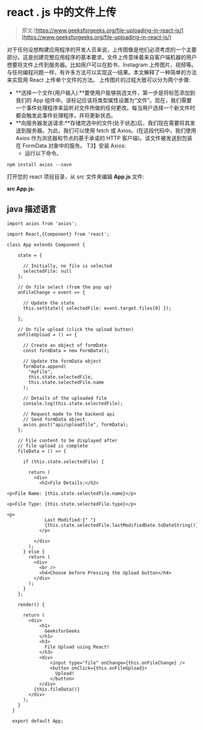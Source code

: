 # react . js 中的文件上传

> 原文:[https://www.geeksforgeeks.org/file-uploading-in-react-js/](https://www.geeksforgeeks.org/file-uploading-in-react-js/)

对于任何设想构建应用程序的开发人员来说，上传图像是他们必须考虑的一个主要部分。这是创建完整应用程序的基本要求。文件上传意味着来自客户端机器的用户想要将文件上传到服务器。比如用户可以在脸书、Instagram 上传图片、视频等。与任何编程问题一样，有许多方法可以实现这一结果。本文解释了一种简单的方法来实现用 React 上传单个文件的方法。
上传图片的过程大致可以分为两个步骤:

*   **选择一个文件(用户输入):**要使用户能够挑选文件，第一步是将标签添加到我们的 App 组件中。该标记应该将类型属性设置为“文件”。现在，我们需要一个事件处理程序来监听对文件所做的任何更改。每当用户选择一个新文件时都会触发此事件处理程序，并将更新状态。
*   **向服务器发送请求:**存储完选中的文件(处于状态)后，我们现在需要将其发送到服务器。为此，我们可以使用 fetch 或 Axios。(在这段代码中，我们使用 Axios 作为浏览器和节点的基于承诺的 HTTP 客户端)。该文件被发送到包装在 FormData 对象中的服务。
    T3】安装 Axios:
    *   运行以下命令。

```
npm install axios --save
```

打开您的 react 项目目录，从 src 文件夹编辑 **App.js** 文件:

**src App.js:**

## java 描述语言

```
import axios from 'axios';

import React,{Component} from 'react';

class App extends Component {

    state = {

      // Initially, no file is selected
      selectedFile: null
    };

    // On file select (from the pop up)
    onFileChange = event => {

      // Update the state
      this.setState({ selectedFile: event.target.files[0] });

    };

    // On file upload (click the upload button)
    onFileUpload = () => {

      // Create an object of formData
      const formData = new FormData();

      // Update the formData object
      formData.append(
        "myFile",
        this.state.selectedFile,
        this.state.selectedFile.name
      );

      // Details of the uploaded file
      console.log(this.state.selectedFile);

      // Request made to the backend api
      // Send formData object
      axios.post("api/uploadfile", formData);
    };

    // File content to be displayed after
    // file upload is complete
    fileData = () => {

      if (this.state.selectedFile) {

        return (
          <div>
            <h2>File Details:</h2>

<p>File Name: {this.state.selectedFile.name}</p>

<p>File Type: {this.state.selectedFile.type}</p>

<p>
              Last Modified:{" "}
              {this.state.selectedFile.lastModifiedDate.toDateString()}
            </p>

          </div>
        );
      } else {
        return (
          <div>
            <br />
            <h4>Choose before Pressing the Upload button</h4>
          </div>
        );
      }
    };

    render() {

      return (
        <div>
            <h1>
              GeeksforGeeks
            </h1>
            <h3>
              File Upload using React!
            </h3>
            <div>
                <input type="file" onChange={this.onFileChange} />
                <button onClick={this.onFileUpload}>
                  Upload!
                </button>
            </div>
          {this.fileData()}
        </div>
      );
    }
  }

  export default App;
```